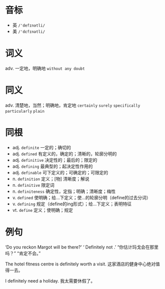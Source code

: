 # 音标

- 英 `/'defɪnətli/`
- 美 `/'dɛfɪnətli/`

# 词义

adv. 一定地，明确地
`without any doubt`

# 同义

adv. 清楚地，当然；明确地，肯定地
`certainly` `surely` `specifically` `particularly` `plain`

# 同根

- adj. `definite` 一定的；确切的
- adj. `defined` 有定义的，确定的；清晰的，轮廓分明的
- adj. `definitive` 决定性的；最后的；限定的
- adj. `defining` 最典型的；起决定性作用的
- adj. `definable` 可下定义的；可确定的；可限定的
- n. `definition` 定义；[物] 清晰度；解说
- n. `definitive` 限定词
- n. `definiteness` 确定性，定指；明确；清晰度；梅性
- v. `defined` 使明确；给...下定义；使...的轮廓分明（define的过去分词）
- v. `defining` 规定（define的ing形式）；给…下定义；表明特征
- vt. `define` 定义；使明确；规定

# 例句

‘Do you reckon Margot will be there?’ ‘ Definitely not .’
“你估计玛戈会在那里吗？” “肯定不会。”

The hotel fitness centre is definitely worth a visit.
这家酒店的健身中心绝对值得一去。

I definitely need a holiday.
我太需要休假了。


